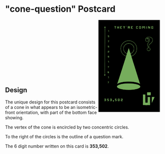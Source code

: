 # "cone-question" Postcard

<img align="right" src="https://github.com/junk-shop/they-are-coming/blob/main/postcards/cone-question-edited.png" width="200" height="300"/>

<br>
<br>
<br>
<br>
<br>
<br>
<br>
<br>
<br>
<br>
<br>

## Design

The unique design for this postcard consists of a cone in what appears to be an isometric-front orientation, with part of the bottom face showing.

The vertex of the cone is encircled by two concentric circles.

To the right of the circles is the outline of a question mark.

The 6 digit number written on this card is **353,502**.